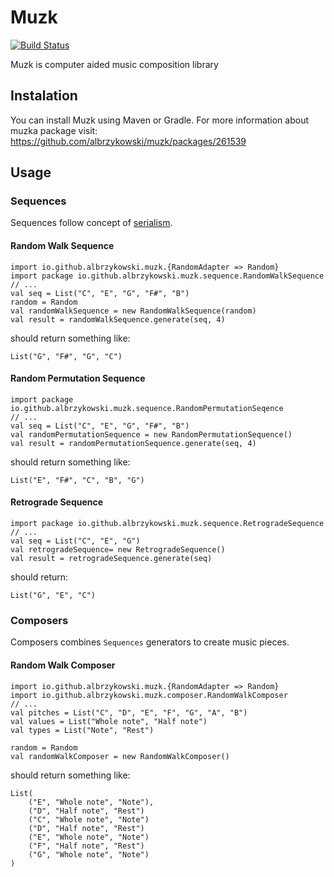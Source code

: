 Muzk
===========

[![Build Status](https://travis-ci.com/albrzykowski/muzk.svg?branch=master)](https://travis-ci.com/albrzykowski/muzk)

Muzk is computer aided music composition library

## Instalation
You can install Muzk using Maven or Gradle. For more information about muzka package visit: https://github.com/albrzykowski/muzk/packages/261539

## Usage
### Sequences
Sequences follow concept of [serialism](https://en.wikipedia.org/wiki/Serialism).
#### Random Walk Sequence
```
import io.github.albrzykowski.muzk.{RandomAdapter => Random}
import package io.github.albrzykowski.muzk.sequence.RandomWalkSequence
// ...
val seq = List("C", "E", "G", "F#", "B")
random = Random
val randomWalkSequence = new RandomWalkSequence(random)
val result = randomWalkSequence.generate(seq, 4)
```
should return something like:
```
List("G", "F#", "G", "C")
```
#### Random Permutation Sequence
```
import package io.github.albrzykowski.muzk.sequence.RandomPermutationSeqence
// ...
val seq = List("C", "E", "G", "F#", "B")
val randomPermutationSequence = new RandomPermutationSequence()
val result = randomPermutationSequence.generate(seq, 4)
```
should return something like:
```
List("E", "F#", "C", "B", "G")
```
#### Retrograde Sequence
```
import package io.github.albrzykowski.muzk.sequence.RetrogradeSequence
// ...
val seq = List("C", "E", "G")
val retrogradeSequence= new RetrogradeSequence()
val result = retrogradeSequence.generate(seq)
```
should return:
```
List("G", "E", "C")
```
### Composers
Composers combines `Sequences` generators to create music pieces. 
#### Random Walk Composer
```
import io.github.albrzykowski.muzk.{RandomAdapter => Random}
import io.github.albrzykowski.muzk.composer.RandomWalkComposer
// ...
val pitches = List("C", "D", "E", "F", "G", "A", "B")
val values = List("Whole note", "Half note")
val types = List("Note", "Rest")

random = Random
val randomWalkComposer = new RandomWalkComposer()
```
should return something like:
```
List(
    ("E", "Whole note", "Note"),
    ("D", "Half note", "Rest")
    ("C", "Whole note", "Note")
    ("D", "Half note", "Rest")
    ("E", "Whole note", "Note")
    ("F", "Half note", "Rest")
    ("G", "Whole note", "Note")
)
```
